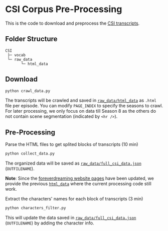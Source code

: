 # CSI Corpus Pre-Processing

This is the code to download and preprocess the [CSI transcripts](http://transcripts.foreverdreaming.org/viewforum.php?f=34).

## Folder Structure

```
CSI
 ├─ vocab
 └─ raw_data
       └─ html_data
```

## Download

```bash
python crawl_data.py
```
The transcripts will be crawled and saved in [`raw_data/html_data`](./raw_data/html_data) as `.html` file per episode.
You can modify `PAGE_INDEX` to specify the seasons to crawl.
For later processing, we only focus on data till Season 8 as the others do not contain scene segmentation (indicated by `<hr />`).

## Pre-Processing

Parse the HTML files to get splited blocks of transcripts (10 min)
```bash
python collect_data.py
```
The organized data will be saved as [`raw_data/full_csi_data.json`](./raw_data/full_csi_data.json) (`OUTFILENAME`).

**Note**: Since the [foreverdreaming website pages](https://transcripts.foreverdreaming.org/viewforum.php?f=34) have been updated, we provide the previous [`html_data`](https://drive.google.com/file/d/1ITFe0n1RjxUNAmDanQJoueul8DUCrnPj/view?usp=sharing) where the current processing code still work.

Extract the characters' names for each block of transcripts (3 min)
```bash
python characters_filter.py
```
This will update the data saved in [`raw_data/full_csi_data.json`](./raw_data/full_csi_data.json) (`OUTFILENAME`) by adding the character info.


